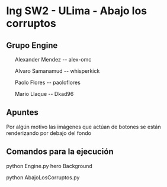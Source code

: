 <h1> Ing SW2 - ULima - Abajo los corruptos </h1>

<h2> Grupo Engine </h2>
<ul>Alexander Mendez -- alex-omc</ul>
<ul>Alvaro Samanamud -- whisperkick</ul>
<ul>Paolo Flores -- paoloflores</ul>
<ul>Mario Llaque -- Dkad96</ul>

<h2> Apuntes </h2>
<p>Por algún motivo las imágenes que actúan de botones se están renderizando por debajo del fondo</p>

<h2>Comandos para la ejecución</h2>
<p>python Engine.py hero Background</p>
<p>python AbajoLosCorruptos.py</p>
